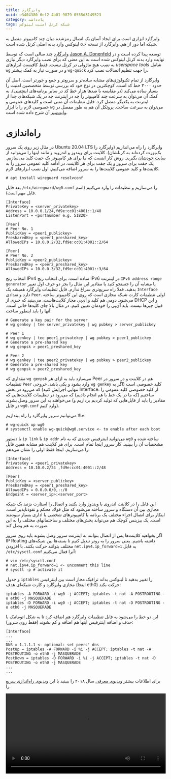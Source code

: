 ```yaml
---
title: وایرگارد
uuid: e3404380-6ef2-4b01-9879-0555d3149523
category: یادداشت
tags: شبکه کرنل امنیت لینوکس
---
```

وایرگارد ابزاری است برای ایجاد آسان یک اتصال رمزشده میان چند کامپیوتر متصل به شبکه اما دور از هم. وایرگارد از نسخه ۵.۶ لینوکس وارد بدنه اصلی کرنل شده است.

[وایرگارد] چند سالی است که توسط [Jason A. Donenfeld] توسعه پیدا کرده است و در نهایت وارد بدنه کرنل لینوکس شده است به این معنی که برای نصب وایرگارد دیگر نیازی به نصب هیچ ماژولی در کرنل نیست. فقط کافیست ابزارهای _userspace tools_ شامل `wg` و در صورت نیاز به کمک بیشتر `wg-quick` را جهت تنظیم اتصالات نصب کرد.

وایرگارد از تمام تکنولوژی‌های مشابه ساده‌تر و سریع‌تر و جمع و جورتر است. اصل آن حدود ۳۰۰۰ خط کد است. کوچکترین در نوع خود که بررسی توسط متخصصین امنیت را بسیار ساده می‌کند (در مقایسه با صدها هزار خط کد در سایر برنامه‌های اینچنینی). به کمک آن می‌توان به سرعت چند کامپیوتر را چه در اینترنت چه در یک شبکه‌های جدا از اینترنت به یکدیگر متصل کرد. فایل تنظیمات آن متنی است و کلیدهای عمومی و خصوصی لازم را با ابزار `wg` می‌توان به سرعت ساخت. پروتکل آن هم به طور مفصل در [وایت‌پیپر] آن شرح داده شده است.

# راه‌اندازی
در مثال زیر روی یک سرور Ubuntu 20.04 LTS وایرگارد را راه می‌اندازیم (وایرگارد را بک‌پورت کرده‌اند به کرنلشان). کلاینت برای ویندوز و اندروید و مانند اینها را می‌توانید از [سایت خودشان] بگیرید. روش کار اینست که ما برای هر کامپیوتر یک جفت کلید می‌سازیم. یک جفت برای سرور و یک جفت برای هر کلاینت. در ادامه کلید عمومی سرور را به کلاینت‌ها و کلید عمومی کلاینت‌ها را به سرور اضافه می‌کنیم. اول نصب ابزارهای لازم.

```
# apt install wireguard resolvconf
```
بعد فایل `/etc/wireguard/wg0.conf` را می‌سازیم و تنظیمات را وارد می‌کنیم (اسم فایل مهم است).

```
[Interface]
PrivateKey = <server_privatekey>
Address = 10.0.0.1/24,fd9e:cc01:4001::1/48
ListenPort = <portnumber e.g. 51820>

[Peer]
# Peer No. 1
PublicKey = <peer1_publickey>
PresharedKey = <peer1_preshared_key>
AllowedIPs = 10.0.0.2/32,fd9e:cc01:4001::2/64

[Peer]
# Peer No. 2
PublicKey = <peer2_publickey>
PresharedKey = <peer2_preshared_key>
AllowedIPs = 10.0.0.3/32,fd9e:cc01:4001::3/64
```
انتخاب رنج IPv4 ساده است. برای انتخاب رنج IPv6 در اینترنت `IPv6 address range generator` یا مشابه آن را جستجو کنید یا مقادیر این مثال را بجز دو حرف اول تغییر بدهید. فعلا راه سریع‌تری سراغ ندارم. فایل تنظیمات وایرگارد همیشه یک `Interface` دارد و تعدادی `Peer`. اولی تنظیمات کارت شبکه مجازی است که روی این کامپیوتر ساخته می‌شود. دومی هم کلید و آی‌پی مجاز کلایت‌هاست. می‌بینید که خبری از DHCP و این قبیل چیزها نیست. باید آی‌پی را خودمان تعیین کنیم. در مثال بالا جای کلیدها خالی است. آنها را باید اینطور ساخت:

```
# Generate a key pair for the server
# wg genkey | tee server_privatekey | wg pubkey > server_publickey

# Peer 1
# wg genkey | tee peer1_privatekey | wg pubkey > peer1_publickey
# Generate a pre-shared key
# wg genpsk > peer1_preshared_key

# Peer 2
# wg genkey | tee peer2_privatekey | wg pubkey > peer2_publickey
# Generate a pre-shared key
# wg genpsk > peer2_preshared_key
```
مقداری که `wg genpsk` می‌سازد باید به ازای هر Peer هم در کلاینت و در سرور در تنظیمات `Peer` وارد بشود و یکی باشد. خروجی `wg genkey` کلید خصوصی است (اگر به تنهایی اجرایش کنید) که می‌رود در بخش Interface. از کلید خصوصی کلید عمومی را ساختیم (که ما در یک خط با هم انجام دادیم) که می‌رود در تنظیمات کلاینت‌هایی که می‌خواهند به این سرور وصل بشوند (مقادیر را باید از فایل‌هایی که تولید کردیم برداریم و در فایل `wg0.conf` وارد کنیم).

حالا می‌توانیم سرور وایرگارد را راه بیندازیم:

```
# wg-quick up wg0
# systemctl enable wg-quick@wg0.service <- to enable after each boot
```
با دستور `ip link` یا `ip addr` می‌توانید اینترفیس جدیدی که به نام `wg0` ساخته شده و مشخصات آن را ببینید. کار سرور اینجا تمام است. برای هر کلاینت هم مشابه همین فایل را می‌سازیم. اینجا فقط اولی را نشان می‌دهم:

```
[Interface]
PrivateKey = <peer1_privatekey>
Address = 10.10.0.2/24 ,fd9e:cc01:4001::2/48

[Peer]
PublicKey = <server_publickey>
PresharedKey = <peer1_preshared_key>
AllowedIPs = 0.0.0.0/0,::/0
Endpoint = <server_ip>:<server_port>
```

این فایل را در کلاینت اندروی یا ویندوز وارد بکنید و اتصال را استارت بزنید یک شبکه مجازی بین آن دستگاه و سرور ساخته می‌شود که مثل فولاد محکم و نفوذناپذیر است. اینکار برای اتصال اجزاء مختلف یک برنامه یا کامپیوترهای شخصی یا اداری بسیار سودمند است. یک بیزینس کوچک هم می‌تواند بخش‌های مختلف و ساختمانهای مختلف را به این صورت به هم وصل کند.

اگر بخواهید کلاینت‌ها پس از اتصال بتوانند به اینترنت سرور وصل بشوند باید روی سرور IP Routing داشته باشیم. یعنی سرور را به روتر تبدیل کنیم تا بسته‌ها بین شبکه‌های مختلف بتوانند حرکت بکنند. با افزودن `net.ipv4.ip_forward=1` به فایل `/etc/sysctl.conf` آنرا فعال می‌کنیم:

```
# vim /etc/sysctl.conf
# net.ipv4.ip_forward=1 <- uncomment this line
# sysctl -p # activate it
```
و جدول `iptables` را تغییر بدهید تا لینوکس بداند ترافیک مجاز است بین اینترفیس مجازی وایرگارد و کارت شبکه‌ای هدف (اینجا eth0) حرکت بکند:

```
iptables -A FORWARD -i wg0 -j ACCEPT; iptables -t nat -A POSTROUTING -o eth0 -j MASQUERADE
iptables -D FORWARD -i wg0 -j ACCEPT; iptables -t nat -D POSTROUTING -o eth0 -j MASQUERADE
```

این دو خط را می‌شود به فایل تنظیمات وایرگارد هم اضافه کرد تا به شکل اتوماتیک با حذف و اضافه اینترفیس اینها هم اضافه و کم بشوند (فقط روی سرور):

```
[Interface]
...
...
DNS = 1.1.1.1 <- optional: set peers' dns
PostUp = iptables -A FORWARD -i %i -j ACCEPT; iptables -t nat -A POSTROUTING -o eth0 -j MASQUERADE
PostDown = iptables -D FORWARD -i %i -j ACCEPT; iptables -t nat -D POSTROUTING -o eth0 -j MASQUERADE
...
...
```

برای اطلاعات بیشتر [ویدیوی معرفی] سال ۲۰۱۸ را ببینید یا این [ویدیوی راه‌اندازی سریع] را.

<video controls="" width="100%">
<source src="https://www.wireguard.com/talks/talk-demo-screencast.mp4">
<caption>Source: www.wireguard.com</caption>
</video>

[وایرگارد]: https://www.wireguard.com/
[Jason A. Donenfeld]: https://www.zx2c4.com/
[وایت‌پیپر]: https://www.wireguard.com/papers/wireguard.pdf
[سایت خودشان]: https://www.wireguard.com/install/
[ویدیوی معرفی]: https://www.youtube.com/watch?v=CejbCQ5wS7Q&feature=youtu.be
[ویدیوی راه‌اندازی سریع]: https://www.wireguard.com/talks/talk-demo-screencast.mp4
